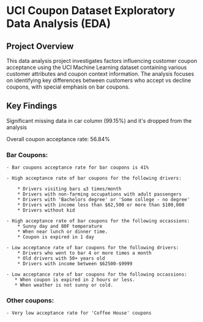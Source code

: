 # UCI Coupon Dataset Exploratory Data Analysis (EDA) 
## Project Overview
This data analysis project investigates factors influencing customer coupon acceptance using the UCI Machine Learning dataset containing various customer attributes and coupon context information. The analysis focuses on identifying key differences between customers who accept vs decline coupons, with special emphasis on bar coupons.


## Key Findings

Significant missing data in car column (99.15%) and it's dropped from the analysis

Overall coupon acceptance rate: 56.84%

### Bar Coupons:

    - Bar coupons acceptance rate for bar coupons is 41%

    - High acceptance rate of bar coupons for the following drivers:

        * Drivers visiting bars ≤3 times/month
        * Drivers with non-farming occupations with adult passengers
        * Drivers with 'Bachelors degree' or 'Some college - no degree'
        * Drivers with income less than $62,500 or more than $100,000
        * Drivers without kid

    - High acceptance rate of bar coupons for the following occassions:
        * Sunny day and 80F temperature
        * When near lunch or dinner time.
        * Coupon is expired in 1 day
    
    - Low acceptance rate of bar coupons for the following drivers:
        * Drivers who went to bar 4 or more times a month
        * Old drivers with 50+ years old
        * Drivers with income between $62500-$9999 

    - Low acceptance rate of bar coupons for the following occassions:
       * When coupon is expired in 2 hours or less.
       * When weather is not sunny or cold.

### Other coupons:
    - Very low acceptance rate for 'Coffee House' coupons









